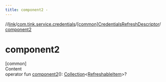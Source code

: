 ```yaml
---
title: component2 -
---
```

//[link](../../index.md)/[com.tink.service.credentials](../index.md)/[[common]CredentialsRefreshDescriptor](index.md)/[component2](component2.md)



# component2  
[common]  
Content  
operator fun [component2](component2.md)(): [Collection](https://kotlinlang.org/api/latest/jvm/stdlib/kotlin.collections/-collection/index.html)<[RefreshableItem](../../com.tink.model.credentials/[common]-refreshable-item/index.md)>?  



